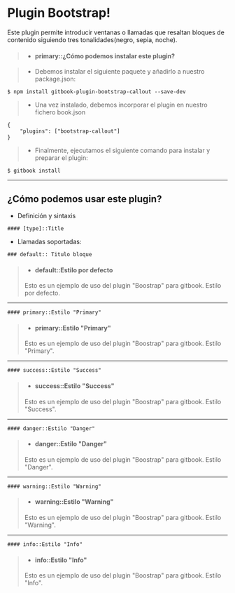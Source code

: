 Plugin Bootstrap!
===================

Este plugin permite introducir ventanas o llamadas que resaltan bloques de contenido siguiendo tres tonalidades(negro, sepia, noche).

>- #### primary::¿Cómo podemos instalar este plugin?

> - Debemos instalar el siguiente paquete  y añadirlo a nuestro package.json: 
>
```
$ npm install gitbook-plugin-bootstrap-callout --save-dev
```
> - Una vez instalado, debemos incorporar el plugin en nuestro fichero book.json
>
``` 
{
    "plugins": ["bootstrap-callout"]
}
```
> - Finalmente, ejecutamos el siguiente comando para instalar y preparar el plugin:
>
```
$ gitbook install
```

<hr />

¿Cómo podemos usar este plugin?
-------------

- Definición y sintaxis

```
#### [type]::Title

```

- Llamadas soportadas:

```
### default:: Titulo bloque
```

>- #### default::Estilo por defecto
>
>Esto es un ejemplo de uso del plugin "Boostrap" para gitbook. Estilo por defecto.  

<hr />

``` 
#### primary::Estilo "Primary"
```

>- #### primary::Estilo "Primary"  
>
> Esto es un ejemplo de uso del plugin "Boostrap" para gitbook. Estilo "Primary".  

<hr />

``` 
#### success::Estilo "Success"
```

>- #### success::Estilo "Success"  
>
>Esto es un ejemplo de uso del plugin "Boostrap" para gitbook. Estilo "Success".  

<hr />

``` 
#### danger::Estilo "Danger"
```
>- #### danger::Estilo "Danger"
>
>Esto es un ejemplo de uso del plugin "Boostrap" para gitbook. Estilo "Danger".  

<hr />

``` 
#### warning::Estilo "Warning"
```
>- #### warning::Estilo "Warning"
>
>Esto es un ejemplo de uso del plugin "Boostrap" para gitbook. Estilo "Warning".  
    
<hr />

``` 
#### info::Estilo "Info"
```
>- #### info::Estilo "Info"
>
>Esto es un ejemplo de uso del plugin "Boostrap" para gitbook. Estilo "Info".  






